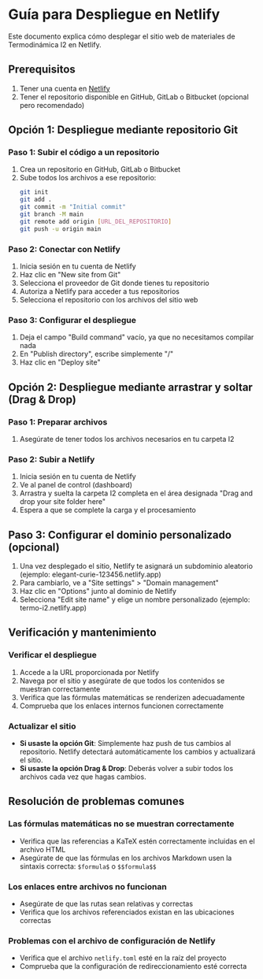 # Guía para Despliegue en Netlify

Este documento explica cómo desplegar el sitio web de materiales de Termodinámica I2 en Netlify.

## Prerequisitos

1. Tener una cuenta en [Netlify](https://www.netlify.com/)
2. Tener el repositorio disponible en GitHub, GitLab o Bitbucket (opcional pero recomendado)

## Opción 1: Despliegue mediante repositorio Git

### Paso 1: Subir el código a un repositorio

1. Crea un repositorio en GitHub, GitLab o Bitbucket
2. Sube todos los archivos a ese repositorio:
   ```bash
   git init
   git add .
   git commit -m "Initial commit"
   git branch -M main
   git remote add origin [URL_DEL_REPOSITORIO]
   git push -u origin main
   ```

### Paso 2: Conectar con Netlify

1. Inicia sesión en tu cuenta de Netlify
2. Haz clic en "New site from Git"
3. Selecciona el proveedor de Git donde tienes tu repositorio
4. Autoriza a Netlify para acceder a tus repositorios
5. Selecciona el repositorio con los archivos del sitio web

### Paso 3: Configurar el despliegue

1. Deja el campo "Build command" vacío, ya que no necesitamos compilar nada
2. En "Publish directory", escribe simplemente "/"
3. Haz clic en "Deploy site"

## Opción 2: Despliegue mediante arrastrar y soltar (Drag & Drop)

### Paso 1: Preparar archivos

1. Asegúrate de tener todos los archivos necesarios en tu carpeta I2

### Paso 2: Subir a Netlify

1. Inicia sesión en tu cuenta de Netlify
2. Ve al panel de control (dashboard)
3. Arrastra y suelta la carpeta I2 completa en el área designada "Drag and drop your site folder here"
4. Espera a que se complete la carga y el procesamiento

## Paso 3: Configurar el dominio personalizado (opcional)

1. Una vez desplegado el sitio, Netlify te asignará un subdominio aleatorio (ejemplo: elegant-curie-123456.netlify.app)
2. Para cambiarlo, ve a "Site settings" > "Domain management"
3. Haz clic en "Options" junto al dominio de Netlify
4. Selecciona "Edit site name" y elige un nombre personalizado (ejemplo: termo-i2.netlify.app)

## Verificación y mantenimiento

### Verificar el despliegue

1. Accede a la URL proporcionada por Netlify
2. Navega por el sitio y asegúrate de que todos los contenidos se muestran correctamente
3. Verifica que las fórmulas matemáticas se renderizen adecuadamente
4. Comprueba que los enlaces internos funcionen correctamente

### Actualizar el sitio

- **Si usaste la opción Git**: Simplemente haz push de tus cambios al repositorio. Netlify detectará automáticamente los cambios y actualizará el sitio.
- **Si usaste la opción Drag & Drop**: Deberás volver a subir todos los archivos cada vez que hagas cambios.

## Resolución de problemas comunes

### Las fórmulas matemáticas no se muestran correctamente

- Verifica que las referencias a KaTeX estén correctamente incluidas en el archivo HTML
- Asegúrate de que las fórmulas en los archivos Markdown usen la sintaxis correcta: `$formula$` o `$$formula$$`

### Los enlaces entre archivos no funcionan

- Asegúrate de que las rutas sean relativas y correctas
- Verifica que los archivos referenciados existan en las ubicaciones correctas

### Problemas con el archivo de configuración de Netlify

- Verifica que el archivo `netlify.toml` esté en la raíz del proyecto
- Comprueba que la configuración de redireccionamiento esté correcta
